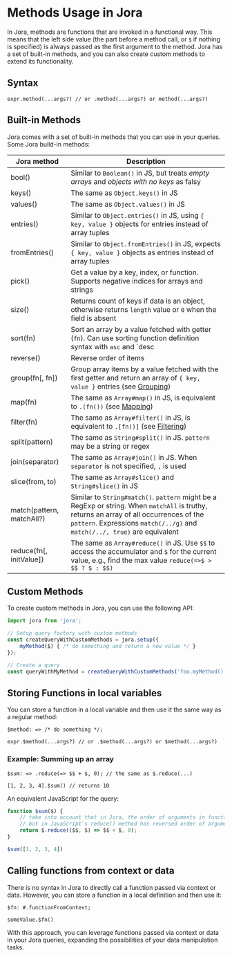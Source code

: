 # Methods Usage in Jora

In Jora, methods are functions that are invoked in a functional way. This means that the left side value (the part before a method call, or `$` if nothing is specified) is always passed as the first argument to the method. Jora has a set of built-in methods, and you can also create custom methods to extend its functionality.

## Syntax

```jora
expr.method(...args?) // or .method(...args?) or method(...args?)
```

## Built-in Methods

Jora comes with a set of built-in methods that you can use in your queries. Some Jora build-in methods:

| Jora method | Description
|-------------|------------
| bool() | Similar to `Boolean()` in JS, but treats *empty arrays* and *objects with no keys* as falsy
| keys() | The same as `Object.keys()` in JS
| values() | The same as `Object.values()` in JS
| entries() | Similar to `Object.entries()` in JS, using `{ key, value }` objects for entries instead of array tuples
| fromEntries() | Similar to `Object.fromEntries()` in JS, expects `{ key, value }` objects as entries instead of array tuples
| pick() | Get a value by a key, index, or function. Supports negative indices for arrays and strings
| size() | Returns count of keys if data is an object, otherwise returns `length` value or `0` when the field is absent
| sort(fn) | Sort an array by a value fetched with getter (`fn`). Can use sorting function definition syntax with `asc` and `desc
| reverse() | Reverse order of items
| group(fn[, fn]) | Group array items by a value fetched with the first getter and return an array of `{ key, value }` entries  (see [Grouping](./group.md))
| map(fn) | The same as `Array#map()` in JS, is equivalent to `.(fn())` (see [Mapping](./map.md))
| filter(fn) | The same as `Array#filter()` in JS, is equivalent to `.[fn()]` (see [Filtering](./filter.md))
| split(pattern) | The same as `String#split()` in JS. `pattern` may be a string or regex
| join(separator) | The same as `Array#join()` in JS. When `separator` is not specified, `,` is used
| slice(from, to) | The same as `Array#slice()` and `String#slice()` in JS
| match(pattern, matchAll?) | Similar to `String#match()`. `pattern` might be a RegExp or string. When `matchAll` is truthy, returns an array of all occurrences of the `pattern`. Expressions `match(/../g)` and `match(/../, true)` are equivalent
| reduce(fn[, initValue]) | The same as `Array#reduce()` in JS. Use `$$` to access the accumulator and `$` for the current value, e.g., find the max value `reduce(=>$ > $$ ? $ : $$)`

## Custom Methods

To create custom methods in Jora, you can use the following API:

```js
import jora from 'jora';

// Setup query factory with custom methods
const createQueryWithCustomMethods = jora.setup({
    myMethod($) { /* do something and return a new value */ }
});

// Create a query
const queryWithMyMethod = createQueryWithCustomMethods('foo.myMethod()');
```

## Storing Functions in local variables

You can store a function in a local variable and then use it the same way as a regular method:

```jora
$method: => /* do something */;

expr.$method(...args?) // or .$method(...args?) or $method(...args?)
```

### Example: Summing up an array

```jora
$sum: => .reduce(=> $$ + $, 0); // the same as $.reduce(...)

[1, 2, 3, 4].$sum() // returns 10
```

An equivalent JavaScript for the query:

```js
function $sum($) {
    // take into account that in Jora, the order of arguments in functions is always `$, $$`,
    // but in JavaScript's reduce() method has reversed order of arguments
    return $.reduce(($$, $) => $$ + $, 0);
}

$sum([1, 2, 3, 4])
```

## Calling functions from context or data

There is no syntax in Jora to directly call a function passed via context or data. However, you can store a function in a local definition and then use it:

```jora
$fn: #.functionFromContext;

someValue.$fn()
```

With this approach, you can leverage functions passed via context or data in your Jora queries, expanding the possibilities of your data manipulation tasks.
